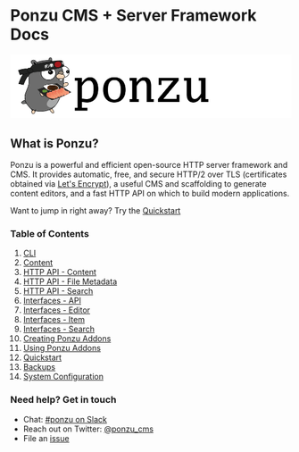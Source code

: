 # Ponzu CMS + Server Framework Docs

![Ponzu](/images/ponzu-banner.png)

## What is Ponzu?
Ponzu is a powerful and efficient open-source HTTP server framework and CMS. It 
provides automatic, free, and secure HTTP/2 over TLS (certificates obtained via 
[Let's Encrypt](https://letsencrypt.org)), a useful CMS and scaffolding to generate 
content editors, and a fast HTTP API on which to build modern applications.

Want to jump in right away? Try the [Quickstart](/Quickstart/Overview)

### Table of Contents

1. [CLI](/CLI)
2. [Content](/Content/An-Overview)
3. [HTTP API - Content](/HTTP-APIs/Content)
4. [HTTP API - File Metadata](/HTTP-APIs/File-Metadata)
5. [HTTP API - Search](/HTTP-APIs/Search)
6. [Interfaces - API](/Interfaces/API)
7. [Interfaces - Editor](/Interfaces/Editor)
8. [Interfaces - Item](/Interfaces/Item)
9. [Interfaces - Search](/Interfaces/Search)
10. [Creating Ponzu Addons](/Ponzu-Addons/Creating-Addons)
10. [Using Ponzu Addons](/Ponzu-Addons/Using-Addons)
11. [Quickstart](/Quickstart/Overview)
12. [Backups](/Running-Backups)
13. [System Configuration](/System-Configuration/Settings)


### Need help? Get in touch
- Chat: [#ponzu on Slack](https://gophers.slack.com/messages/C3TBV356D)
- Reach out on Twitter: [@ponzu_cms](https://twitter.com/ponzu_cms)
- File an [issue](https://github.com/ponzu-cms/ponzu/issues)